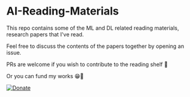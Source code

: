 # AI-Reading-Materials

This repo contains some of the ML and DL related reading materials, research papers that I've read. 

Feel free to discuss the contents of the papers together by opening an issue.

PRs are welcome if you wish to contribute to the reading shelf 🌟

Or you can fund my works 😁🎈

[![Donate](https://img.shields.io/badge/Donate-PayPal-green.svg)](https://www.paypal.me/rexlow)
